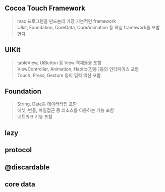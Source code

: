 ## Cocoa Touch Framework  
> mac 프로그램을 만드는데 가장 기본적인 framework  
> UIkit, Foundation, CoreData, CoreAnimation 등 핵심 framework를 포함한다.  
  
## UIKit  
> tableView, UiButton 등 View 객체들을 포함  
> ViewController, Animation, Haptic(진동 )등의 인터페이스 포함   
> Touch, Press, Gesture 등의 입력 액션 포함  
  
## Foundation  
> String, Date등 데이터타입 포함  
> 에셋, 번들, 파일접근 등 리소스를 이용하는 기능 포함  
> 네트워크 기능 포함  

## lazy  

## protocol  

## @discardable  

## core data  

## 